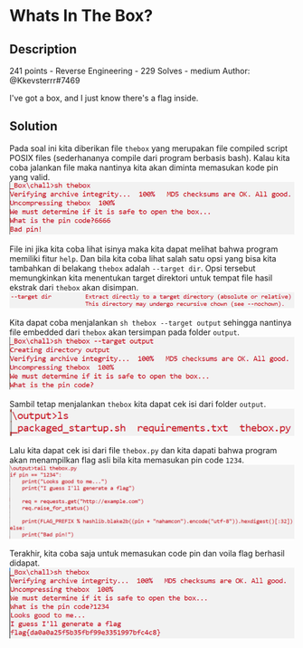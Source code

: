 # Whats In The Box?
## Description
241 points - Reverse Engineering - 229 Solves - medium
Author: @Kkevsterrr#7469

I've got a box, and I just know there's a flag inside.

## Solution
Pada soal ini kita diberikan file `thebox` yang merupakan file compiled script POSIX files (sederhananya compile dari program berbasis bash). Kalau kita coba jalankan file maka nantinya kita akan diminta memasukan kode pin yang valid.
![](img/img-1.png)

File ini jika kita coba lihat isinya maka kita dapat melihat bahwa program memiliki fitur `help`. Dan bila kita coba lihat salah satu opsi yang bisa kita tambahkan di belakang `thebox` adalah `--target dir`. Opsi tersebut memungkinkan kita menentukan target direktori untuk tempat file hasil ekstrak dari `thebox` akan disimpan.
![](img/img-2.png)

Kita dapat coba menjalankan `sh thebox --target output` sehingga nantinya file embedded dari `thebox` akan tersimpan pada folder `output`.<br/>
![](img/img-3.png)

Sambil tetap menjalankan `thebox` kita dapat cek isi dari folder `output`.
![](img/img-4.png)

Lalu kita dapat cek isi dari file `thebox.py` dan kita dapati bahwa program akan menampilkan flag asli bila kita memasukan pin code `1234`.
![](img/img-5.png)

Terakhir, kita coba saja untuk memasukan code pin dan voila flag berhasil didapat.
![](img/img-6.png)
